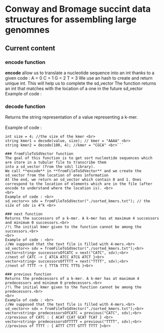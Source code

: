 # Conway and Bromage succint data structures for assembling large genomnes

## Current content

### encode function
**encode** allow us to translate a nucleotide sequence into an int thanks to a given code :
A = 0
C = 1
G = 2
T = 3
We use an hash to create and return unique int. This will help us to complete the sd_vector
The function returns an int that matches with the location of a one in the future sd_vector
Example of code : <br>

### decode function
Returns the string representation of a value representing a k-mer.<br>
<br>
Example of code : <br>
```int value = 0; <br>
int size = 4; //the size of the kmer <br>
string kmer1 = decode(value, size); // kmer = "AAAA" <br>
string kmer2 = decode(100, 4); //kmer = "CGCA" <br>```

### fromFileToSdVector function
The goal of this function is to get sort nucleotide sequences which are store in a tubular file to transcribe them
into a sd_vector (from the sdsl library).
We call **encode** in **fromFileToSdVector** and we create the sd_vector from the location of ones information
At the end, we return an sd_vector which contain 0 and 1. Ones correspond to the location of elements which are in the file (after encode to understand where the location is). <br>
<br>
Example of code : <br>
sd_vector<> sdv = fromFileToSdVector("./sorted_kmers.txt"); // the size of sdv is 4^k <br>

### next function
Returns the successors of a k-mer. A k-mer has at maximum 4 successors and minimum 0 successors.<br> 
/!\ The initial kmer given to the function cannot be among the successors.<br> 
<br>
Example of code : <br> 
//We supposed that the text file is filled with 4-mers.<br> 
sd_vector<> sdv = fromFileToSdVector("./sorted_kmers.txt");<br> 
vector<string> successorsOfCATC = next("CATC", sdv);<br> 
//next of CATC -> { ATCA ATCC ATCG ATCT }<br> 
vector<string> successorsOfTTTT = next("TTTT", sdv);<br> 
//next of TTTT -> { TTTA TTTC TTTG }<br> 

### previous function
Returns the predecessors of a k-mer. A k-mer has at maximum 4 predecessors and minimum 0 predecessors.<br> 
/!\ The initial kmer given to the function cannot be among the predecessors.<br>
<br>
Example of code : <br>
//We supposed that the text file is filled with 4-mers.<br>
sd_vector<> sdv = fromFileToSdVector("./sorted_kmers.txt");<br>
vector<string> predecessorsOfCATC = previous("CATC", sdv);<br>
//previous of CATC : { ACAT CCAT GCAT TCAT } <br>
vector<string> predecessorsOfTTTT = previous("TTTT", sdv);<br>
//previous of TTTT : { ATTT CTTT GTTT TTTT }<br>

